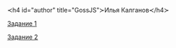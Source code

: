 ≺h4 id="author" title="GossJS"≻Илья Калганов≺/h4≻

[Задание 1](task1.xml)

[Задание 2](task2.xml)


